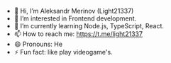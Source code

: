 - 👋 Hi, I’m Aleksandr Merinov (Light21337)
- 👀 I’m interested in Frontend development.
- 🌱 I’m currently learning Node.js, TypeScript, React.
- 📫 How to reach me: https://t.me/light21337
- 😄 Pronouns: He
- ⚡ Fun fact: like play videogame's.
